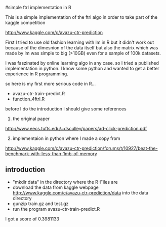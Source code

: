 #simple ftrl implementation in R

This is a simple implementation of the ftrl algo in order to take part of the kaggle competition

http://www.kaggle.com/c/avazu-ctr-prediction

First I tried to use old fashion learning with lm  in R but it didn't work out because of the dimesnion of the data itself but also the matrix which was made by lm was simple to big (>10GB) even for a sample of 100k datasets.

I was faszinated by online learning algo in any case. so I tried a published implementation in python. I know some python and wanted to get a better experience in R programming.

so here is my first more serious code in R...

* avazu-ctr-train-predict.R
* function_4ftrl.R

before I do the introduction I should give some references

1) the original paper

http://www.eecs.tufts.edu/~dsculley/papers/ad-click-prediction.pdf

2) implementaion in python where I made a copy from

http://www.kaggle.com/c/avazu-ctr-prediction/forums/t/10927/beat-the-benchmark-with-less-than-1mb-of-memory


## introduction

* "mkdir data" in the directory where the R-Files are
* download the data from kaggle webpage http://www.kaggle.com/c/avazu-ctr-prediction/data into the data directory
* gunzip train.gz and test.gz
* run the program avazu-ctr-train-predict.R

I got a score of 0.3981133
